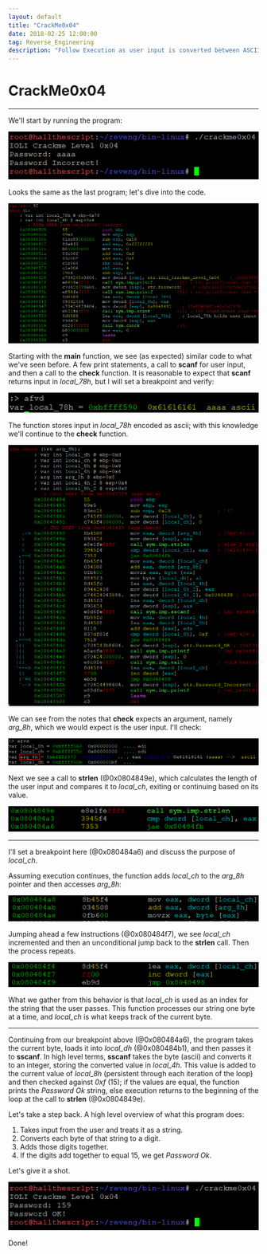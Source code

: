 ```yaml
---
layout: default
title: "CrackMe0x04"
date: 2018-02-25 12:00:00
tag: Reverse_Engineering
description: "Follow Execution as user input is converted between ASCII and integers"
---
```


# CrackMe0x04

___

We'll start by running the program:

![Image](/images/crackme0x04/wrong-pw.png)

Looks the same as the last program; let's dive into the code.

![Image](/images/crackme0x04/main_pdf.png)

Starting with the **main** function, we see (as expected) similar code to what we've seen before. A few print statements, a call to **scanf** for user input, and then a call to the **check** function. It is reasonable to expect that **scanf** returns input in *local_78h*, but I will set a breakpoint and verify:

![Image](/images/crackme0x04/user_input-var.png)

The function stores input in *local_78h* encoded as ascii; with this knowledge we'll continue to the **check** function.

![Image](/images/crackme0x04/check_pdf.png)

We can see from the notes that **check** expects an argument, namely *arg_8h*, which we would expect is the user input. I'll check:

![Image](/images/crackme0x04/input_in_check.png)

Next we see a call to **strlen** (@0x0804849e), which calculates the length of the user input and compares it to *local_ch*, exiting or continuing based on its value. 

![Image](/images/crackme0x04/jae_strlen.png)

___

I'll set a breakpoint here (@0x080484a6) and discuss the purpose of *local_ch*.

Assuming execution continues, the function adds *local_ch* to the *arg_8h* pointer and then accesses *arg_8h*:

![Image](/images/crackme0x04/adding_local_8h.png)

Jumping ahead a few instructions (@0x080484f7), we see *local_ch* incremented and then an unconditional jump back to the **strlen** call. Then the process repeats.

![Image](/images/crackme0x04/unconditional_jump.png)

What we gather from this behavior is that *local_ch* is used as an index for the string that the user passes. This function processes our string one byte at a time, and *local_ch* is what keeps track of the current byte.

___

Continuing from our breakpoint above (@0x080484a6), the program takes the current byte, loads it into *local_dh* (@0x080484b1), and then passes it to **sscanf**. In high level terms, **sscanf** takes the byte (ascii) and converts it to an integer, storing the converted value in *local_4h*. This value is added to the current value of *local_8h* (persistent through each iteration of the loop) and then checked against *0xf* (15); if the values are equal, the function prints the *Password Ok* string, else execution returns to the beginning of the loop at the call to **strlen** (@0x0804849e).

Let's take a step back. A high level overview of what this program does:
1. Takes input from the user and treats it as a string.
2. Converts each byte of that string to a digit.
3. Adds those digits together.
4. If the digits add together to equal 15, we get *Password Ok*.

Let's give it a shot.

![Image](/images/crackme0x04/correct-pw.png)

Done!

